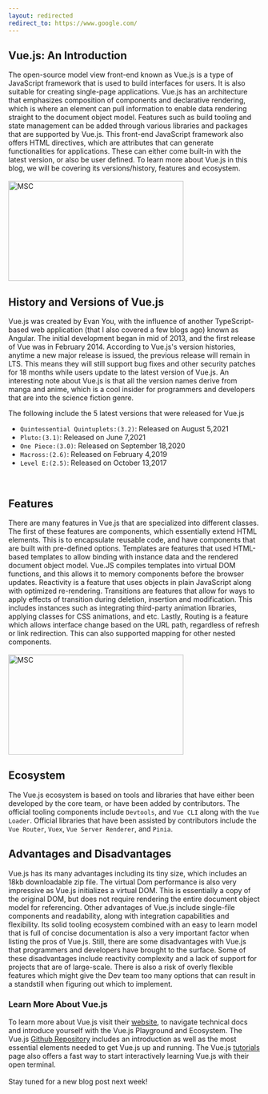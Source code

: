```yaml
---
layout: redirected
redirect_to: https://www.google.com/
---
```

## Vue.js: An Introduction 
The open-source model view front-end known as Vue.js is a type of JavaScript framework that is used to build interfaces for users. It is also suitable for creating single-page applications. Vue.js has an architecture that emphasizes composition of components and declarative rendering, which is where an element can pull information to enable data rendering straight to the document object model. Features such as build tooling and state management can be added through various libraries and packages that are supported by Vue.js. This front-end JavaScript framework also offers HTML directives, which are attributes that can generate functionalities for applications. These can either come built-in with the latest version, or also be user defined. To learn more about Vue.js in this blog, we will be covering its versions/history, features and ecosystem.
<br/><br/>
<img src="https://3lhowb48prep40031529g5yj-wpengine.netdna-ssl.com/wp-content/uploads/2019/10/logo-vuejs-min.png" alt="MSC" width="350" height="200">
<br/>

## History and Versions of Vue.js
Vue.js was created by Evan You, with the influence of another TypeScript-based web application (that I also covered a few blogs ago) known as Angular. The initial development began in mid of 2013, and the first release of Vue was in February 2014. According to Vue.js's version histories, anytime a new major release is issued, the previous release will remain in LTS. This means they will still support bug fixes and other security patches for 18 months while users update to the latest version of Vue.js. An interesting note about Vue.js is that all the version names derive from manga and anime, which is a cool insider for programmers and developers that are into the science fiction genre.

The following include the 5 latest versions that were released for Vue.js
- `Quintessential Quintuplets:(3.2)`: Released on August 5,2021
- `Pluto:(3.1)`: Released on June 7,2021
- `One Piece:(3.0)`: Released on September 18,2020
- `Macross:(2.6)`: Released on February 4,2019
- `Level E:(2.5)`: Released on October 13,2017
<br/>

## Features 
There are many features in Vue.js that are specialized into different classes. The first of these features are components, which essentially extend HTML elements. This is to encapsulate reusable code, and have components that are built with pre-defined options. Templates are features that used HTML-based templates to allow binding with instance data and the rendered document object model. Vue.JS compiles templates into virtual DOM functions, and this allows it to memory components before the browser updates. Reactivity is a feature that uses objects in plain JavaScript along with optimized re-rendering. Transitions are features that allow for ways to apply effects of transition during deletion, insertion and modification. This includes instances such as integrating third-party animation libraries, applying classes for CSS animations, and etc. Lastly, Routing is a feature which allows interface change based on the URL path, regardless of refresh or link redirection. This can also supported mapping for other nested components. 
<br/><br/>
<img src="https://www.rlogical.com/wp-content/uploads/2021/05/23f-1024x538.png" alt="MSC" width="350" height="200">
<br/>

## Ecosystem
The Vue.js ecosystem is based on tools and libraries that have either been developed by the core team, or have been added by contributors. The official tooling components include `Devtools`, and `Vue CLI` along with the `Vue Loader`. Official libraries that have been assisted by contributors include the `Vue Router`, `Vuex`, `Vue Server Renderer`, and `Pinia`. 

## Advantages and Disadvantages
Vue.js has its many advantages including its tiny size, which includes an 18kb downloadable zip file. The virtual Dom performance is also very impressive as Vue.js initializes a virtual DOM. This is essentially a copy of the original DOM, but does not require rendering the entire document object model for referencing. Other advantages of Vue.js include single-file components and readability, along with integration capabilities and flexibility. Its solid tooling ecosystem combined with an easy to learn model that is full of concise documentation is also a very important factor when listing the pros of Vue.js. Still, there are some disadvantages with Vue.js that programmers and developers have brought to the surface. Some of these disadvantages include reactivity complexity and a lack of support for projects that are of large-scale. There is also a risk of overly flexible features which might give the Dev team too many options that can result in a standstill when figuring out which to implement. 

### Learn More About Vue.js
To learn more about Vue.js visit their [website][web-io], to navigate technical docs and introduce yourself with the Vue.js Playground and Ecosystem. The Vue.js [Github Repository][git-io] includes an introduction as well as the most essential elements needed to get Vue.js up and running. The Vue.js [tutorials][tutorial-io] page also offers a fast way to start interactively learning Vue.js with their open terminal.
<br/><br/>
Stay tuned for a new blog post next week!

[web-io]: https://vuejs.org/
[git-io]: https://github.com/vuejs/vue
[tutorial-io]: https://vuejs.org/tutorial/#step-1
